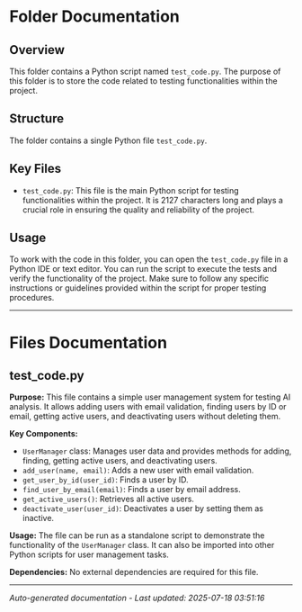 # Folder Documentation

## Overview
This folder contains a Python script named `test_code.py`. The purpose of this folder is to store the code related to testing functionalities within the project.

## Structure
The folder contains a single Python file `test_code.py`.

## Key Files
- `test_code.py`: This file is the main Python script for testing functionalities within the project. It is 2127 characters long and plays a crucial role in ensuring the quality and reliability of the project.

## Usage
To work with the code in this folder, you can open the `test_code.py` file in a Python IDE or text editor. You can run the script to execute the tests and verify the functionality of the project. Make sure to follow any specific instructions or guidelines provided within the script for proper testing procedures.

---

# Files Documentation

## test_code.py

**Purpose:** This file contains a simple user management system for testing AI analysis. It allows adding users with email validation, finding users by ID or email, getting active users, and deactivating users without deleting them.

**Key Components:**
- `UserManager` class: Manages user data and provides methods for adding, finding, getting active users, and deactivating users.
- `add_user(name, email)`: Adds a new user with email validation.
- `get_user_by_id(user_id)`: Finds a user by ID.
- `find_user_by_email(email)`: Finds a user by email address.
- `get_active_users()`: Retrieves all active users.
- `deactivate_user(user_id)`: Deactivates a user by setting them as inactive.

**Usage:** The file can be run as a standalone script to demonstrate the functionality of the `UserManager` class. It can also be imported into other Python scripts for user management tasks.

**Dependencies:** No external dependencies are required for this file.

---
*Auto-generated documentation - Last updated: 2025-07-18 03:51:16*
